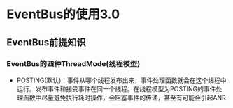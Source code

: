 # EventBus的使用3.0

## EventBus前提知识
### EventBus的四种ThreadMode(线程模型)
* POSTING(默认)：事件从哪个线程发布出来，事件处理函数就会在这个线程中运行。发布事件和接受事件在同一个线程。在线程模型为POSTING的事件处理函数中尽量避免执行耗时操作，会阻塞事件的传递，甚至有可能会引起ANR
